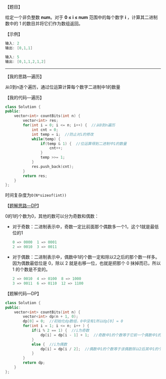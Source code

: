 【题目】

给定一个非负整数 **num**。对于 **0 ≤ i ≤ num** 范围中的每个数字 **i** ，计算其二进制数中的 1 的数目并将它们作为数组返回。

【示例】

```c++
输入: 2
输出: [0,1,1]
```

```c++
输入: 5
输出: [0,1,1,2,1,2]
```

---

【我的思路—遍历】

从0到n逐个遍历，通过位运算计算每个数字二进制中1的数量

【我的代码—遍历】

```c++
class Solution {
public:
    vector<int> countBits(int n) {
        vector<int> res;
        for(int i = 0; i <= n; i++) {  //从0到n遍历
            int cnt = 0;
            int temp = i;  //防止对i的修改
            while(temp) {
                if(temp & 1) {  //位运算得到二进制中1的数量
                    cnt++;
                }
                temp >>= 1;
            }
            res.push_back(cnt);
        }
        return res;
    }
};
```

时间复杂度为`O(N*sizeof(int))`

【[题解思路—DP](https://leetcode-cn.com/problems/counting-bits/solution/hen-qing-xi-de-si-lu-by-duadua/)】

0的1的个数为0，其他的数可以分为奇数和偶数：

* 对于奇数：二进制表示中，奇数一定比前面那个偶数多一个1，这个1就是最低位的1

  ```c++
  0 => 0000  1 => 0001
  2 => 0010  3 => 0011
  ```

* 对于偶数：二进制表示中，偶数中1的个数一定和除以2之后的那个数一样多。因为偶数最低位是 0，除以 2 就是右移一位，也就是把那个 0 抹掉而已，所以 1 的个数是不变的。

  ```c++
  2 => 0010  4 => 0100  8 => 1000
  3 => 0011  6 => 0110  12 => 1100
  ```

【题解代码—DP】

```c++
class Solution {
public:
    vector<int> countBits(int n) {
        vector<int> dp(n + 1, 0);
        dp[0] = 0;  //初始化dp数组，0中没有1所以dp[0] = 0
        for(int i = 1; i <= n; i++ ) {
            if(i % 2 == 1) {  //i为奇数
                dp[i] = dp[i - 1] + 1;  //奇数中1的个数等于它前一个偶数中1的个数加1
            }
            else {  //i为偶数
                dp[i] = dp[i / 2];  //偶数中1的个数等于该偶数除以2后其中1的个数
            }
        }
        return dp;
    }
};
```

